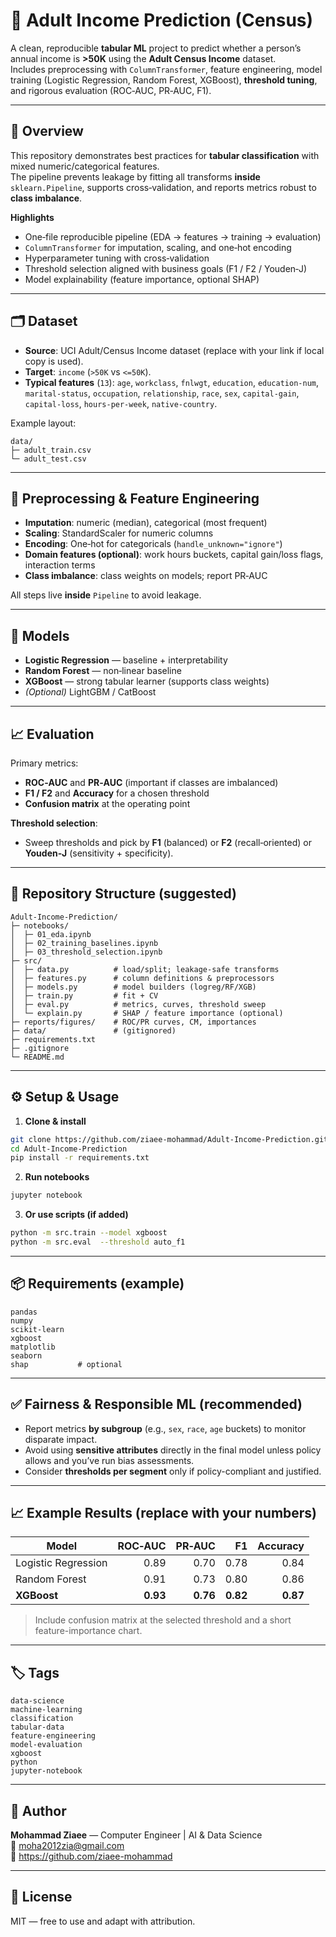 # 👔 Adult Income Prediction (Census)

A clean, reproducible **tabular ML** project to predict whether a person’s annual income is **>50K** using the **Adult Census Income** dataset.  
Includes preprocessing with `ColumnTransformer`, feature engineering, model training (Logistic Regression, Random Forest, XGBoost), **threshold tuning**, and rigorous evaluation (ROC‑AUC, PR‑AUC, F1).

---

## 📖 Overview
This repository demonstrates best practices for **tabular classification** with mixed numeric/categorical features.  
The pipeline prevents leakage by fitting all transforms **inside** `sklearn.Pipeline`, supports cross‑validation, and reports metrics robust to **class imbalance**.

**Highlights**
- One‑file reproducible pipeline (EDA → features → training → evaluation)  
- `ColumnTransformer` for imputation, scaling, and one‑hot encoding  
- Hyperparameter tuning with cross‑validation  
- Threshold selection aligned with business goals (F1 / F2 / Youden‑J)  
- Model explainability (feature importance, optional SHAP)

---

## 🗂️ Dataset
- **Source**: UCI Adult/Census Income dataset (replace with your link if local copy is used).  
- **Target**: `income` (`>50K` vs `<=50K`).  
- **Typical features** (`13`): `age`, `workclass`, `fnlwgt`, `education`, `education-num`, `marital-status`, `occupation`, `relationship`, `race`, `sex`, `capital-gain`, `capital-loss`, `hours-per-week`, `native-country`.

Example layout:
```
data/
├─ adult_train.csv
└─ adult_test.csv
```

---

## 🔧 Preprocessing & Feature Engineering
- **Imputation**: numeric (median), categorical (most frequent)  
- **Scaling**: StandardScaler for numeric columns  
- **Encoding**: One‑hot for categoricals (`handle_unknown="ignore"`)  
- **Domain features (optional)**: work hours buckets, capital gain/loss flags, interaction terms  
- **Class imbalance**: class weights on models; report PR‑AUC

All steps live **inside** `Pipeline` to avoid leakage.

---

## 🧠 Models
- **Logistic Regression** — baseline + interpretability  
- **Random Forest** — non‑linear baseline  
- **XGBoost** — strong tabular learner (supports class weights)  
- *(Optional)* LightGBM / CatBoost

---

## 📈 Evaluation
Primary metrics:
- **ROC‑AUC** and **PR‑AUC** (important if classes are imbalanced)  
- **F1 / F2** and **Accuracy** for a chosen threshold  
- **Confusion matrix** at the operating point

**Threshold selection**:
- Sweep thresholds and pick by **F1** (balanced) or **F2** (recall‑oriented) or **Youden‑J** (sensitivity + specificity).

---

## 🧩 Repository Structure (suggested)
```
Adult-Income-Prediction/
├─ notebooks/
│  ├─ 01_eda.ipynb
│  ├─ 02_training_baselines.ipynb
│  ├─ 03_threshold_selection.ipynb
├─ src/
│  ├─ data.py          # load/split; leakage-safe transforms
│  ├─ features.py      # column definitions & preprocessors
│  ├─ models.py        # model builders (logreg/RF/XGB)
│  ├─ train.py         # fit + CV
│  ├─ eval.py          # metrics, curves, threshold sweep
│  └─ explain.py       # SHAP / feature importance (optional)
├─ reports/figures/    # ROC/PR curves, CM, importances
├─ data/               # (gitignored)
├─ requirements.txt
├─ .gitignore
└─ README.md
```

---

## ⚙️ Setup & Usage
1) **Clone & install**
```bash
git clone https://github.com/ziaee-mohammad/Adult-Income-Prediction.git
cd Adult-Income-Prediction
pip install -r requirements.txt
```

2) **Run notebooks**
```bash
jupyter notebook
```

3) **Or use scripts (if added)**
```bash
python -m src.train --model xgboost
python -m src.eval  --threshold auto_f1
```

---

## 📦 Requirements (example)
```
pandas
numpy
scikit-learn
xgboost
matplotlib
seaborn
shap           # optional
```

---

## ✅ Fairness & Responsible ML (recommended)
- Report metrics **by subgroup** (e.g., `sex`, `race`, `age` buckets) to monitor disparate impact.  
- Avoid using **sensitive attributes** directly in the final model unless policy allows and you’ve run bias assessments.  
- Consider **thresholds per segment** only if policy-compliant and justified.

---

## 📈 Example Results (replace with your numbers)
| Model | ROC‑AUC | PR‑AUC | F1 | Accuracy |
|------|--------:|------:|---:|--------:|
| Logistic Regression | 0.89 | 0.70 | 0.78 | 0.84 |
| Random Forest | 0.91 | 0.73 | 0.80 | 0.86 |
| **XGBoost** | **0.93** | **0.76** | **0.82** | **0.87** |

> Include confusion matrix at the selected threshold and a short feature-importance chart.

---

## 🏷 Tags
```
data-science
machine-learning
classification
tabular-data
feature-engineering
model-evaluation
xgboost
python
jupyter-notebook
```

---

## 👤 Author
**Mohammad Ziaee** — Computer Engineer | AI & Data Science  
📧 moha2012zia@gmail.com  
🔗 https://github.com/ziaee-mohammad

---

## 📜 License
MIT — free to use and adapt with attribution.
